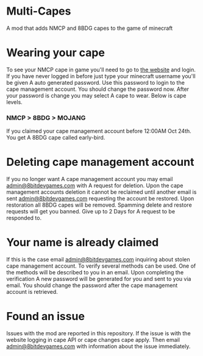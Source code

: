 # Multi-Capes
A mod that adds NMCP and 8BDG capes to the game of minecraft

# Wearing your cape
To see your NMCP cape in game you'll need to go to [the website](https://capes.8bitdevgames.com) and login. If you have never logged in before just type your minecraft username you'll be given A auto generated password. Use this password to login to the cape management account. You should change the password now. After your password is change you may select A cape to wear. Below is cape levels.
### NMCP > 8BDG > MOJANG
If you claimed your cape management account before 12:00AM Oct 24th. You get A 8BDG cape called early-bird.

# Deleting cape management account
If you no longer want A cape management account you may email admin@8bitdevgames.com with A request for deletion. Upon the cape management accounts deletion it cannot be reclaimed until another email is sent admin@8bitdevgames.com requesting the account be restored. Upon restoration all 8BDG capes will be removed. Spamming delete and restore requests will get you banned. Give up to 2 Days for A request to be responded to.

# Your name is already claimed
If this is the case email admin@8bitdevgames.com inquiring about stolen cape management account. To verify several methods can be used. One of the methods will be described to you in an email. Upon completing the verification A new password will be generated for you and sent to you via email. You should change the password after the cape management account is retrieved.

# Found an issue
Issues with the mod are reported in this repository. If the issue is with the website logging in cape API or cape changes cape apply. Then email admin@8bitdevgames.com with information about the issue immediately.

